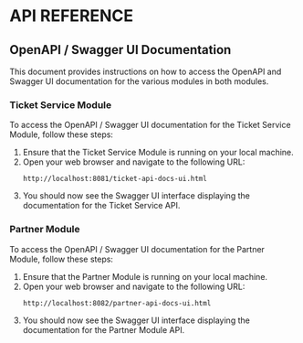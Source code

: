 # API REFERENCE

## OpenAPI / Swagger UI Documentation

This document provides instructions on how to access the OpenAPI and Swagger UI documentation for the various modules in both modules.

### Ticket Service Module

To access the OpenAPI / Swagger UI documentation for the Ticket Service Module, follow these steps:

1. Ensure that the Ticket Service Module is running on your local machine.
2. Open your web browser and navigate to the following URL:
   ```
   http://localhost:8081/ticket-api-docs-ui.html
   ```
3. You should now see the Swagger UI interface displaying the documentation for the Ticket Service API.

### Partner Module

To access the OpenAPI / Swagger UI documentation for the Partner Module, follow these steps:

1. Ensure that the Partner Module is running on your local machine.
2. Open your web browser and navigate to the following URL:
   ```
   http://localhost:8082/partner-api-docs-ui.html
   ```
3. You should now see the Swagger UI interface displaying the documentation for the Partner Module API.